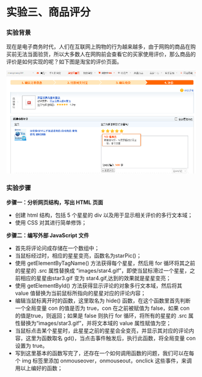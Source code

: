 # 实验三、商品评分

### 实验背景

现在是电子商务时代，人们在互联网上购物的行为越来越多，由于网购的商品在购买前无法当面验货，所以大多数人在网购前会查看它的买家使用评价，那么商品的评价是如何实现的呢？如下图是淘宝的评价页面。

![图3-1](3-1.png)




### 实验步骤

**步骤一：分析网页结构，写出 HTML 页面**

- 创建 html 结构，包括 5 个星星的 div 以及用于显示相关评价的多行文本域；
- 使用 CSS 对其进行简单修饰；

**步骤二：编写外部 JavaScript 文件**

- 首先将评论问成存储在一个数组中；
- 当鼠标经过时，相应的星星变亮，函数名为starPic()；
- 使用 getElementByTagName() 方法获得每个星星，然后用 for 循环将其之前的星星的 .src 属性替换成 “images/star4.gif”，即使当鼠标滑过一个星星，之前相应的星星由star3.gif 变为 star4.gif,达到的效果就是星星变亮；
- 使用 getElementById() 方法获得显示评论的对象多行文本域，然后将其 value 值替换为当前鼠标所指向的星星对应的评论内容；
- 编辑当鼠标离开时的函数，这里取名为 hide() 函数，在这个函数里首先判断一个全局变量 con 的值是否为 true，con 在之前被赋值为 false，如果 con 的值是true，则返回；如果是 false 则执行 for 循环，将所有的星星的 .src 属性替换为“images/star3.gif”，并将文本域的 value 属性赋值为空；
- 当鼠标点击某个星星时，此星星之前的星星会全变亮，并显示其对应的评论内容，这里为函数取名 gd()，当点击事件触发后，执行此函数，将全局变量 con 设置为 true。
- 写到这里基本的函数写完了，还存在一个如何调用函数的问题，我们可以在每个 img 标签里添加 onmouseover，onmouseout，onclick 这些事件，来调用以上编好的函数；

